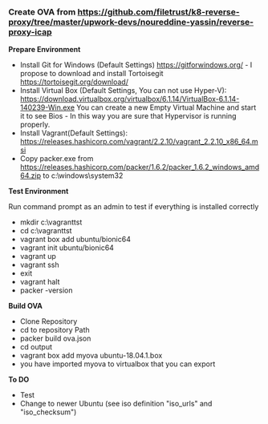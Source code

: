 ### Create OVA from https://github.com/filetrust/k8-reverse-proxy/tree/master/upwork-devs/noureddine-yassin/reverse-proxy-icap

**Prepare Environment**

- Install Git for Windows (Default Settings) https://gitforwindows.org/ - I propose to download and install Tortoisegit https://tortoisegit.org/download/
- Install Virtual Box (Default Settings, You can not use Hyper-V): https://download.virtualbox.org/virtualbox/6.1.14/VirtualBox-6.1.14-140239-Win.exe
  You can create a new Empty Virtual Machine and start it to see Bios - In this way you are sure that Hypervisor is running properly.
- Install Vagrant(Default Settings): https://releases.hashicorp.com/vagrant/2.2.10/vagrant_2.2.10_x86_64.msi
- Copy packer.exe from https://releases.hashicorp.com/packer/1.6.2/packer_1.6.2_windows_amd64.zip to c:\windows\system32

**Test Environment**

Run command prompt as an admin to test if everything is installed correctly
- mkdir c:\vagranttst
- cd c:\vagranttst
- vagrant box add ubuntu/bionic64
- vagrant init ubuntu/bionic64
- vagrant up
- vagrant ssh
- exit
- vagrant halt
- packer -version

**Build OVA**

- Clone Repository
- cd to repository Path
- packer build ova.json
- cd output
- vagrant box add myova ubuntu-18.04.1.box
- you have imported myova to virtualbox that you can export


**To DO**

- Test
- Change to newer Ubuntu (see iso definition "iso_urls" and "iso_checksum")
